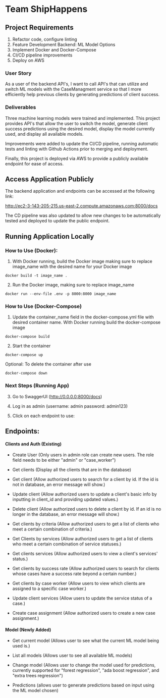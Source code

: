 # Team ShipHappens

## Project Requirements
1. Refactor code, configure linting
2. Feature Development Backend: ML Model Options
3. Implement Docker and Docker-Compose
4. CI/CD pipeline improvements
5. Deploy on AWS


### User Story

As a user of the backend API's, I want to call API's that can utilize and switch ML models with the CaseManagment service so that I more efficiently help previous clients by generating predictions of client success.

### Deliverables

Three machine learning models were trained and implemented. This project provides API's that allow the user to switch the model, generate client success predictions using the desired model, display the model currently used, and display all available models.

Improvements were added to update the CI/CD pipeline, running automatic tests and linting with Github Actions prior to merging and deployment.

Finally, this project is deployed via AWS to provide a publicly available endpoint for ease of access.

## Access Application Publicly
The backend application and endpoints can be accessed at the following link:

http://ec2-3-143-205-215.us-east-2.compute.amazonaws.com:8000/docs

The CD pipeline was also updated to allow new changes to be  automatically tested and deployed to update the public endpoint.

## Running Application Locally
### How to Use (Docker):

1. With Docker running, build the Docker image making sure to replace image_name with the desired name for your Docker image
```
docker build -t image_name .
```

2. Run the Docker image, making sure to replace image_name
```
docker run --env-file .env -p 8000:8000 image_name
```

### How to Use (Docker-Compose)

1. Update the container_name field in the docker-compose.yml file with desired container name. With Docker running build the docker-compose image

```
docker-compose build
```

2. Start the container
```
docker-compose up
```

Optional: To delete the container after use
```
docker-compose down
```

### Next Steps (Running App)

3. Go to SwaggerUI (http://0.0.0.0:8000/docs)

4. Log in as admin (username: admin password: admin123)

5. Click on each endpoint to use:

## Endpoints:

#### Clients and Auth (Existing)

- Create User (Only users in admin role can create new users. The role field needs to be either "admin" or "case_worker")

- Get clients (Display all the clients that are in the database)

- Get client (Allow authorized users to search for a client by id. If the id is not in database, an error message will show.)

- Update client (Allow authorized users to update a client's basic info by inputting in client_id and providing updated values.)

- Delete client (Allow authorized users to delete a client by id. If an id is no longer in the database, an error message will show.)

- Get clients by criteria (Allow authorized users to get a list of clients who meet a certain combination of criteria.)

- Get Clients by services (Allow authorized users to get a list of clients who meet a certain combination of service statuses.)

- Get clients services (Allow authorized users to view a client's services' status.)

- Get clients by success rate (Allow authorized users to search for clients whose cases have a success rate beyond a certain number.)

- Get clients by case worker (Allow users to view which clients are assigned to a specific case worker.)

- Update client services (Allow users to update the service status of a case.)

- Create case assignment (Allow authorized users to create a new case assignment.)

#### Model (Newly Added)

- Get current model (Allows user to see what the current ML model being used is.)

- List all models (Allows user to see all available ML models)

- Change model (Allows user to change the model used for predictions, currently supported for "forest regression", "ada boost regression", and "extra trees regression")

- Predictions (allows user to generate predictions based on input using the ML model chosen)
